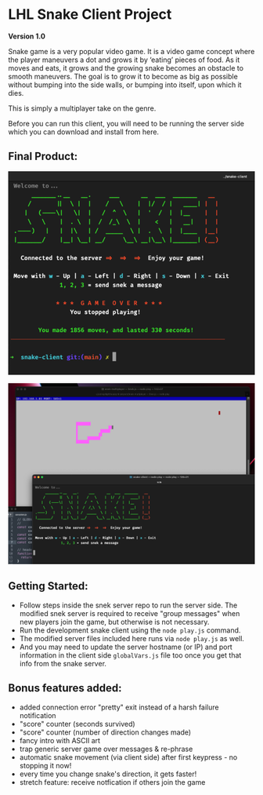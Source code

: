 # LHL Snake Client Project
**Version 1.0**

Snake game is a very popular video game. It is a video game concept where the player maneuvers a dot and grows it by ‘eating’ pieces of food. As it moves and eats, it grows and the growing snake becomes an obstacle to smooth maneuvers. The goal is to grow it to become as big as possible without bumping into the side walls, or bumping into itself, upon which it dies.

This is simply a multiplayer take on the genre.

Before you can run this client, you will need to be running the server side which you can download and install from here. 

## Final Product:

![Snake Client - main interface](./images-snakemain.png)

![Snake at play](./images-snakeplay.png)



## Getting Started:

- Follow steps inside the snek server repo to run the server side.  The modified snek server is required to receive "group messages" when new players join the game, but otherwise is not necessary.
- Run the development snake client using the `node play.js` command.
- The modified server files included here runs via `node play.js` as well.
- And you may need to update the server hostname (or IP) and port information in the client side `globalVars.js` file too once you get that info from the snake server.


## Bonus features added:
- added connection error "pretty" exit instead of a harsh failure notification
- "score" counter (seconds survived)
- "score" counter (number of direction changes made)
- fancy intro with ASCII art
- trap generic server game over messages & re-phrase
- automatic snake movement (via client side) after first keypress - no stopping it now!
- every time you change snake's direction, it gets faster!
- stretch feature: receive notfication if others join the game
